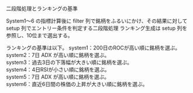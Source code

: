 二段階処理とランキングの基準
  
System1〜6 の指標計算後に filter 列で銘柄をふるいにかけ、その結果に対して setup 列でエントリー条件を判定する二段階処理
ランキング生成は setup 列を参照し、10位まで選出する。

ランキングの基準は以下。
system1：200日のROCが高い順に銘柄を選ぶ。
system2：7日 ADX が高い順に銘柄を選ぶ。  
system3：過去3日の下落幅が大きい順に銘柄を選ぶ。  
system4：4日RSIが小さい順に銘柄を選ぶ。  
system5：7日 ADX が高い順に銘柄を選ぶ。  
system6：直近6日間の株価の上昇が大きい順に銘柄を選ぶ。  
